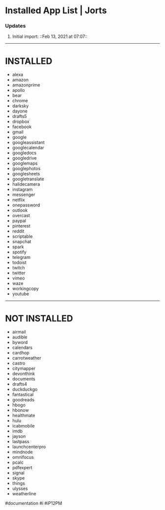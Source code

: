 # Installed App List | Jorts
### Updates
1. Initial import: ::Feb 13, 2021 at 07:07::

- - - -
# INSTALLED
- alexa
- amazon
- amazonprime
- apollo
- bear
- chrome
- darksky
- dayone
- drafts5
- dropbox
- facebook
- gmail
- google
- googleassistant
- googlecalendar
- googledocs
- googledrive
- googlemaps
- googlephotos
- googlesheets
- googletranslate
- halidecamera
- instagram
- messenger
- netflix
- onepassword
- outlook
- overcast
- paypal
- pinterest
- reddit
- scriptable
- snapchat
- spark
- spotify
- telegram
- todoist
- twitch
- twitter
- vimeo
- waze
- workingcopy
- youtube

- - - -

# NOT INSTALLED
- airmail
- audible
- byword
- calendars
- cardhop
- carrotweather
- castro
- citymapper
- devonthink
- documents
- drafts4
- duckduckgo
- fantastical
- goodreads
- hbogo
- hbonow
- healthmate
- hulu
- icabmobile
- imdb
- jayson
- lastpass
- launchcenterpro
- mindnode
- omnifocus
- pcalc
- pdfexpert
- signal
- skype
- things
- ulysses
- weatherline

#documentation #i #iP12PM